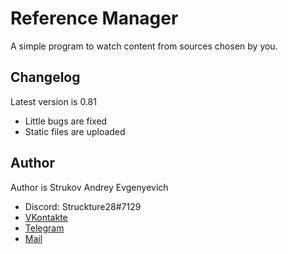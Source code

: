 # Reference Manager
A simple program to watch content from sources chosen by you.

## Changelog
Latest version is 0.81
* Little bugs are fixed
* Static files are uploaded

## Author
Author is Strukov Andrey Evgenyevich

* Discord: Struckture28#7129
* [VKontakte](https://www.vk.com/struckture28)
* [Telegram](https://www.t.me/struckture28)
* [Mail](mailto:dufalak.strukov@yandex.ru)
